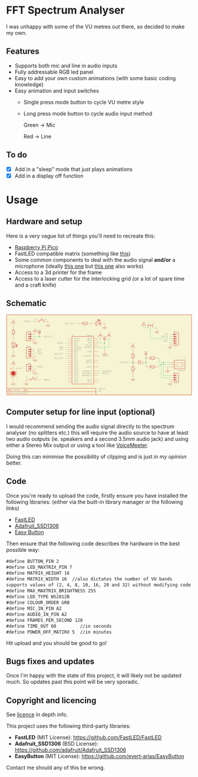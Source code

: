 # FFT Spectrum Analyser
I was unhappy with some of the VU metres out there, so decided to make my own.

## Features
- Supports both mic and line in audio inputs
- Fully addressable RGB led panel
- Easy to add your own custom animations (with some basic coding knowledge)
- Easy animation and input switches
  - Single press mode button to cycle VU metre style
  - Long press mode button to cycle audio input method
    
    Green -> Mic
    
    Red -> Line

## To do
- [x] Add in a "sleep" mode that just plays animations
- [x] Add in a display off function

# Usage
## Hardware and setup
Here is a very vague list of things you'll need to recreate this:
- [Raspberry Pi Pico]((https://www.raspberrypi.com/products/raspberry-pi-pico/)https://www.raspberrypi.com/products/raspberry-pi-pico/)
- FastLED compatible matrix (something like [this]((https://www.adafruit.com/product/2547)https://www.adafruit.com/product/2547))
- Some common components to deal with the audio signal **and/or** a microphone (ideally [this one]((https://www.adafruit.com/product/1713)https://www.adafruit.com/product/1713) but [this one]((https://www.adafruit.com/product/1063)https://www.adafruit.com/product/1063) also works)
- Access to a 3d printer for the frame
- Access to a laser cutter for the interlocking grid (or a lot of spare time and a craft knife)

## Schematic
![schematic for pcb](/assets/pcb/FFT-spectrum-analyser_schematic.png)

## Computer setup for line input (optional)
I would recommend sending the audio signal directly to the spectrum analyser (no splitters etc.) this will require the audio source to have at least two audio outputs (ie. speakers and a second 3.5mm audio jack) and using either a Stereo Mix output or using a tool like [VoiceMeeter](https://vb-audio.com/Voicemeeter/).

Doing this can minimise the possibility of clipping and is just _in my opinion_ better.

## Code
Once you're ready to upload the code, firstly ensure you have installed the following libraries: (either via the built-in library manager or the following links)
- [FastLED](https://github.com/FastLED/FastLED)
- [Adafruit_SSD1306](https://github.com/adafruit/Adafruit_SSD1306)
- [Easy Button](https://github.com/evert-arias/EasyButton)

Then ensure that the following code describes the hardware in the best possible way:
```
#define BUTTON_PIN 2
#define LED_MAXTRIX_PIN 7
#define MATRIX_HEIGHT 16
#define MATRIX_WIDTH 16  //also dictates the number of VU bands supports values of (2, 4, 8, 10, 16, 20 and 32) without modifying code
#define MAX_MAXTRIX_BRIGHTNESS 255
#define LED_TYPE WS2812B
#define COLOUR_ORDER GRB
#define MIC_IN_PIN A2
#define AUDIO_IN_PIN A2
#define FRAMES_PER_SECOND 120
#define TIME_OUT 60         //in seconds
#define POWER_OFF_MATIRX 5  //in minutes
```
Hit upload and you should be good to go!

## Bugs fixes and updates
Once I'm happy with the state of this project, it will likely not be updated much. So updates past this point will be very sporadic.

## Copyright and licencing

See [licence](license.txt) in depth info.

This project uses the following third-party libraries:
- **FastLED** (MIT License): https://github.com/FastLED/FastLED
- **Adafruit_SSD1306** (BSD License): https://github.com/adafruit/Adafruit_SSD1306
- **EasyButton** (MIT License): https://github.com/evert-arias/EasyButton

Contact me should any of this be wrong.

